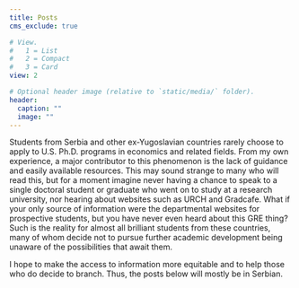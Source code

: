 ```yaml
---
title: Posts
cms_exclude: true

# View.
#   1 = List
#   2 = Compact
#   3 = Card
view: 2

# Optional header image (relative to `static/media/` folder).
header:
  caption: ""
  image: ""
---
```

Students from Serbia and other ex-Yugoslavian countries rarely choose to apply to U.S. Ph.D. programs in economics and related fields. From my own experience, a major contributor to this phenomenon is the lack of guidance and easily available resources. This may sound strange to many who will read this, but for a moment imagine never having a chance to speak to a single doctoral student or graduate who went on to study at a research university, nor hearing about websites such as URCH and Gradcafe. What if your only source of information were the departmental websites for prospective students, but you have never even heard about this GRE thing? Such is the reality for almost all brilliant students from these countries, many of whom decide not to pursue further academic development being unaware of the possibilities that await them.

I hope to make the access to information more equitable and to help those who do decide to branch. Thus, the posts below will mostly be in Serbian.
